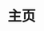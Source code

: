 ---
home: true
layout: BlogHome
icon: home
title: 主页
# heroImage: /logo-removebg-preview.png
# heroText: 井久
heroFullScreen: false
tagline: 编程是一种艺术，投资也是

footer: MIT Licensed
---